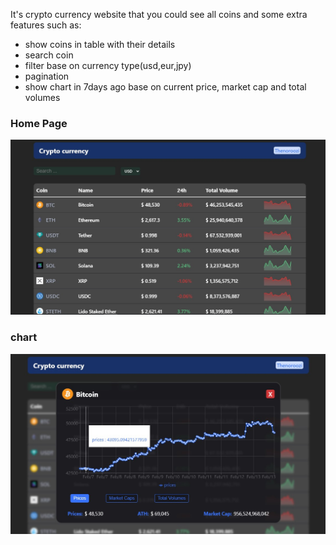 <p>It's crypto currency website that you could see all coins and some extra features such as: </p>
<ul>
  <li>show coins in table with their details</li>
  <li>search coin</li>
  <li>filter base on currency type(usd,eur,jpy)</li>
  <li>pagination</li>
  <li>show chart in 7days ago base on current price, market cap and total volumes</li>
</ul>
<h3>Home Page</h3>
<img src="./public/Crypto app.jpg" />
<h3>chart</h3>
<img src="./public/Crypto app chart.jpg" />
